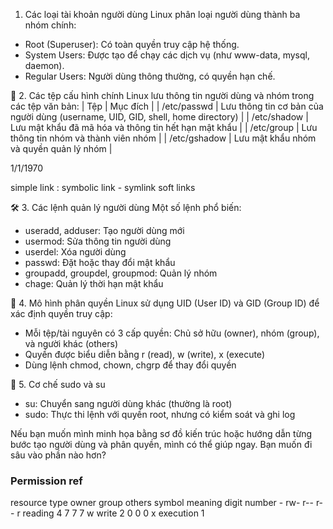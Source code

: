  1. Các loại tài khoản người dùng
Linux phân loại người dùng thành ba nhóm chính:
- Root (Superuser): Có toàn quyền truy cập hệ thống.
- System Users: Được tạo để chạy các dịch vụ (như www-data, mysql, daemon).
- Regular Users: Người dùng thông thường, có quyền hạn chế.

📁 2. Các tệp cấu hình chính
Linux lưu thông tin người dùng và nhóm trong các tệp văn bản:
| Tệp | Mục đích | 
| /etc/passwd | Lưu thông tin cơ bản của người dùng (username, UID, GID, shell, home directory) | 
| /etc/shadow | Lưu mật khẩu đã mã hóa và thông tin hết hạn mật khẩu | 
| /etc/group | Lưu thông tin nhóm và thành viên nhóm | 
| /etc/gshadow | Lưu mật khẩu nhóm và quyền quản lý nhóm | 

1/1/1970


simple link : symbolic link -  symlink soft links


🛠️ 3. Các lệnh quản lý người dùng
Một số lệnh phổ biến:
- useradd, adduser: Tạo người dùng mới
- usermod: Sửa thông tin người dùng
- userdel: Xóa người dùng
- passwd: Đặt hoặc thay đổi mật khẩu
- groupadd, groupdel, groupmod: Quản lý nhóm
- chage: Quản lý thời hạn mật khẩu

🧩 4. Mô hình phân quyền
Linux sử dụng UID (User ID) và GID (Group ID) để xác định quyền truy cập:
- Mỗi tệp/tài nguyên có 3 cấp quyền: Chủ sở hữu (owner), nhóm (group), và người khác (others)
- Quyền được biểu diễn bằng r (read), w (write), x (execute)
- Dùng lệnh chmod, chown, chgrp để thay đổi quyền

🔐 5. Cơ chế sudo và su
- su: Chuyển sang người dùng khác (thường là root)
- sudo: Thực thi lệnh với quyền root, nhưng có kiểm soát và ghi log

Nếu bạn muốn mình minh họa bằng sơ đồ kiến trúc hoặc hướng dẫn từng bước tạo người dùng và phân quyền, mình có thể giúp ngay. Bạn muốn đi sâu vào phần nào hơn?

### Permission ref
   resource type 	owner	group	others		symbol	meaning	digit number
        -	rw-	r--	r--		r	reading	4
                    7	7	7		w	write	2
                    0	0	0		x	execution	1
